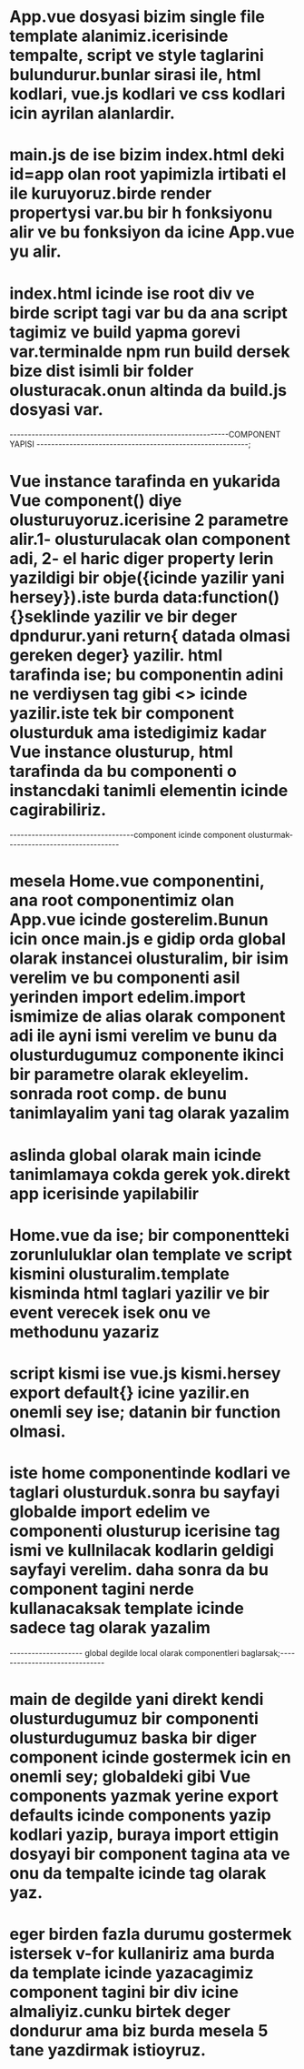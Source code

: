 # App.vue dosyasi bizim single file template alanimiz.icerisinde tempalte, script ve style taglarini bulundurur.bunlar sirasi ile, html kodlari, vue.js kodlari ve css kodlari icin ayrilan alanlardir.

# main.js de ise bizim index.html deki id=app olan root yapimizla irtibati el ile kuruyoruz.birde render propertysi var.bu bir h fonksiyonu alir ve bu fonksiyon da icine App.vue yu alir.

# index.html icinde ise root div ve birde script tagi var bu da ana script tagimiz  ve build yapma gorevi var.terminalde npm run build dersek bize dist isimli bir folder olusturacak.onun altinda da build.js dosyasi var.

------------------------------------------------------------COMPONENT YAPISI ----------------------------------------------------------;

# Vue instance tarafinda en yukarida Vue component() diye olusturuyoruz.icerisine 2 parametre alir.1- olusturulacak olan component adi, 2- el haric diger property lerin yazildigi bir obje({icinde yazilir yani hersey}).iste burda data:function(){}seklinde yazilir ve bir deger dpndurur.yani return{ datada olmasi gereken deger} yazilir. html tarafinda ise; bu componentin adini ne verdiysen tag gibi <> icinde yazilir.iste tek bir component olusturduk ama istedigimiz kadar Vue instance olusturup, html tarafinda da bu componenti o instancdaki tanimli elementin icinde cagirabiliriz.


----------------------------------component icinde component olusturmak-------------------------------

# mesela Home.vue componentini, ana root componentimiz olan App.vue icinde gosterelim.Bunun icin once main.js e gidip orda global olarak instancei olusturalim, bir isim verelim ve bu componenti asil yerinden import edelim.import ismimize de alias olarak component adi ile ayni ismi verelim ve bunu da olusturdugumuz componente ikinci bir parametre olarak ekleyelim. sonrada root comp. de bunu tanimlayalim yani tag olarak yazalim

# aslinda global olarak main icinde tanimlamaya cokda gerek yok.direkt app icerisinde yapilabilir

# Home.vue da ise; bir componentteki zorunluluklar olan template ve script kismini olusturalim.template kisminda html taglari yazilir ve bir event verecek isek onu ve methodunu yazariz
# script kismi ise vue.js kismi.hersey export default{} icine yazilir.en onemli sey ise; datanin bir function olmasi.

# iste home componentinde kodlari ve taglari olusturduk.sonra bu sayfayi globalde import edelim ve componenti olusturup icerisine tag ismi ve kullnilacak kodlarin geldigi sayfayi verelim. daha sonra da bu component tagini nerde kullanacaksak template icinde sadece tag olarak yazalim


--------------------  global degilde local olarak componentleri baglarsak;------------------------------

# main de degilde yani direkt kendi olusturdugumuz bir componenti  olusturdugumuz baska bir diger component icinde gostermek icin en onemli sey; globaldeki gibi Vue components yazmak yerine export defaults icinde components yazip kodlari yazip, buraya import ettigin dosyayi bir component tagina ata ve onu da tempalte icinde tag olarak yaz.

# eger birden fazla durumu gostermek istersek v-for kullaniriz ama burda  da template icinde yazacagimiz component tagini bir div icine almaliyiz.cunku birtek deger dondurur ama biz burda mesela 5 tane yazdirmak istioyruz.